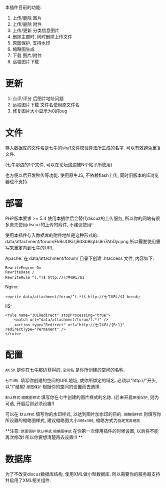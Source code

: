 本插件目前的功能: 

1. 上传/删除 图片
2. 上传/删除 附件
3. 上传/更新 分类信息图片
4. 删除主题时, 同时删除上传文件
5. 原图保护, 支持水印
6. 缩略图生成
7. 下载 图片/附件
8. 远程图片下载

# 更新

1. 点评/评分 后图片地址问题
2. 远程图片下载 文件名使用原文件名
3. 修复图片大小显示为0的bug

# 文件

存入数据库的文件名是七牛的sha1文件校验算法所生成的名字. 可以有效避免重复文件.

(七牛那边的1个文件, 可以在论坛这边被N个帖子所使用)

也方便以后开发秒传等功能. 使用原生JS, 不依赖flash上传, 同时旧版本的IE浏览器也不支持.

# 部署

PHP版本要求 >= 5.4
使用本插件后会替代discuz的上传服务, 所以你的网站有很多原先使用discuz的上传的附件, 不建议使用!

使用本插件存入数据库的附件地址是这种形式的: data/attachment/forum/FkRsIOKizjRdSb9lqUs9ri7AbDjv.png
所以需要使用重写来重定向到七牛的URL.

Apache: 
在 data/attachment/forum/ 目录下创建 .htaccess 文件, 内容如下: 
```
RewriteEngine On
RewriteBase /
RewriteRule ^(.*)$ http://七牛URL/$1
```

Nginx: 
```
rewrite data/attachment/forum/^(.*)$ http://七牛URL/$1 break;
```

IIS: 
```
<rule name="301Redirect" stopProcessing="true">
    <match url="data/attachment/forum/(.*)" />
    <action type="Redirect" url="http://七牛URL/{R:1}" redirectType="Permanent" />
</rule>
```

# 配置

`AK` `SK` 是你在七牛那边获得的, `空间名` 是你所创建的空间的名称.

`七牛URL` 填写你创建的空间的URL地址, 或你所绑定的域名. 必须以"http://"开头, 以"/"结尾!
`原图保护` 根据你的空间的设置而去选择.

`默认样式` `缩略图样式` 填写你在七牛创建的图片样式的名称.
(若未开启`原图保护`, 则为可选, 开启后则必须设置!)

可以在 `默认样式` 填写你的水印样式, 以达到图片加水印的目的.
`缩略图样式` 则填写你所设置的缩略图样式, 建议缩略图大小`300x300`, 缩略方式为`指定宽高缩放 `

**注意: `原图保护` `默认样式` `缩略图样式` 在你第一次使用插件的时候设置, 以后将不能再次修改! 所以你要想清楚再去设置!!! **

# 数据库
为了不改变discuz数据库结构, 使用XML做小型数据库. 所以需要你的服务器支持并启用了XML相关组件.
